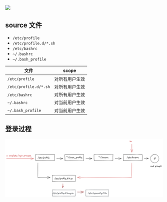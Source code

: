 ![](http://placekitten.com/1200/400)


## source 文件

* `/etc/profile`
* `/etc/profile.d/*.sh`
* `/etc/bashrc`
* `~/.bashrc`
* `~/.bash_profile`

| 文件                  | scope          |
|-----------------------|----------------|
| `/etc/profile`        | 对所有用户生效 |
| `/etc/profile.d/*.sh` | 对所有用户生效 |
| `/etc/bashrc`         | 对所有用户生效 |
| `~/.bashrc`           | 对当前用户生效 |
| `~/.bash_profile`     | 对当前用户生效 |


## 登录过程

![](./img/10003.png)
















